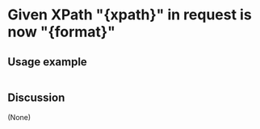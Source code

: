 
Given XPath "{xpath}" in request is now "{format}"
=============================================================================================================

Usage example
-------------

```
```

Discussion
----------

(None)